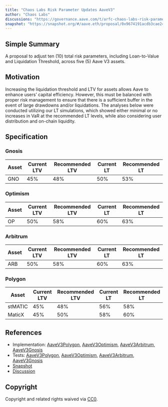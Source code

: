 ```yaml
---
title: "Chaos Labs Risk Parameter Updates AaveV3"
author: "Chaos Labs"
discussions: "https://governance.aave.com/t/arfc-chaos-labs-risk-parameter-updates-aave-v3-05-24-2024/17788"
snapshot: "https://snapshot.org/#/aave.eth/proposal/0x9674191acdb3cae244e010069df7637d6b7b3e30849f91570f0349323c5330d9"
---
```


## Simple Summary

A proposal to adjust ten (10) total risk parameters, including Loan-to-Value and Liquidation Threshold, across five (5) Aave V3 assets.

## Motivation

Increasing the liquidation threshold and LTV for assets allows Aave to enhance users’ capital efficiency. However, this must be balanced with proper risk management to ensure that there is a sufficient buffer in the event of large drawdowns and/or liquidations. The analyses below were conducted utilizing our LT simulations, which showed either minimal or no increases in VaR at the recommended LT levels, while also considering user distribution and on-chain liquidity.

## Specification

### Gnosis

| Asset | Current LTV | Recommended LTV | Current LT | Recommended LT |
| ----- | ----------- | --------------- | ---------- | -------------- |
| GNO   | 45%         | 48%             | 50%        | 53%            |

### Optimism

| Asset | Current LTV | Recommended LTV | Current LT | Recommended LT |
| ----- | ----------- | --------------- | ---------- | -------------- |
| OP    | 50%         | 58%             | 60%        | 63%            |

### Arbitrum

| Asset | Current LTV | Recommended LTV | Current LT | Recommended LT |
| ----- | ----------- | --------------- | ---------- | -------------- |
| ARB   | 50%         | 58%             | 60%        | 63%            |

### Polygon

| Asset   | Current LTV | Recommended LTV | Current LT | Recommended LT |
| ------- | ----------- | --------------- | ---------- | -------------- |
| stMATIC | 45%         | 48%             | 56%        | 58%            |
| MaticX  | 45%         | 50%             | 58%        | 60%            |

## References

- Implementation: [AaveV3Polygon](https://github.com/bgd-labs/aave-proposals-v3/blob/01b5c682c53933de29d4fa9f41efc53497c69850/src/20240530_Multi_ChaosLabsRiskParameterUpdatesAaveV3/AaveV3Polygon_ChaosLabsRiskParameterUpdatesAaveV3_20240530.sol), [AaveV3Optimism](https://github.com/bgd-labs/aave-proposals-v3/blob/01b5c682c53933de29d4fa9f41efc53497c69850/src/20240530_Multi_ChaosLabsRiskParameterUpdatesAaveV3/AaveV3Optimism_ChaosLabsRiskParameterUpdatesAaveV3_20240530.sol), [AaveV3Arbitrum](https://github.com/bgd-labs/aave-proposals-v3/blob/01b5c682c53933de29d4fa9f41efc53497c69850/src/20240530_Multi_ChaosLabsRiskParameterUpdatesAaveV3/AaveV3Arbitrum_ChaosLabsRiskParameterUpdatesAaveV3_20240530.sol), [AaveV3Gnosis](https://github.com/bgd-labs/aave-proposals-v3/blob/01b5c682c53933de29d4fa9f41efc53497c69850/src/20240530_Multi_ChaosLabsRiskParameterUpdatesAaveV3/AaveV3Gnosis_ChaosLabsRiskParameterUpdatesAaveV3_20240530.sol)
- Tests: [AaveV3Polygon](https://github.com/bgd-labs/aave-proposals-v3/blob/01b5c682c53933de29d4fa9f41efc53497c69850/src/20240530_Multi_ChaosLabsRiskParameterUpdatesAaveV3/AaveV3Polygon_ChaosLabsRiskParameterUpdatesAaveV3_20240530.t.sol), [AaveV3Optimism](https://github.com/bgd-labs/aave-proposals-v3/blob/01b5c682c53933de29d4fa9f41efc53497c69850/src/20240530_Multi_ChaosLabsRiskParameterUpdatesAaveV3/AaveV3Optimism_ChaosLabsRiskParameterUpdatesAaveV3_20240530.t.sol), [AaveV3Arbitrum](https://github.com/bgd-labs/aave-proposals-v3/blob/01b5c682c53933de29d4fa9f41efc53497c69850/src/20240530_Multi_ChaosLabsRiskParameterUpdatesAaveV3/AaveV3Arbitrum_ChaosLabsRiskParameterUpdatesAaveV3_20240530.t.sol), [AaveV3Gnosis](https://github.com/bgd-labs/aave-proposals-v3/blob/01b5c682c53933de29d4fa9f41efc53497c69850/src/20240530_Multi_ChaosLabsRiskParameterUpdatesAaveV3/AaveV3Gnosis_ChaosLabsRiskParameterUpdatesAaveV3_20240530.t.sol)
- [Snapshot](https://snapshot.org/#/aave.eth/proposal/0x9674191acdb3cae244e010069df7637d6b7b3e30849f91570f0349323c5330d9)
- [Discussion](https://governance.aave.com/t/arfc-chaos-labs-risk-parameter-updates-aave-v3-05-24-2024/17788)

## Copyright

Copyright and related rights waived via [CC0](https://creativecommons.org/publicdomain/zero/1.0/).
